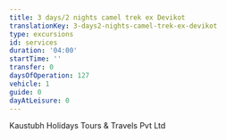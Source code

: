 ```yaml
---
title: 3 days/2 nights camel trek ex Devikot
translationKey: 3-days2-nights-camel-trek-ex-devikot
type: excursions
id: services
duration: '04:00'
startTime: ''
transfer: 0
daysOfOperation: 127
vehicle: 1
guide: 0
dayAtLeisure: 0
---
```

Kaustubh Holidays Tours & Travels Pvt Ltd